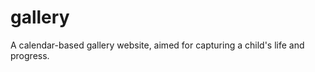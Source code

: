 gallery
=======

A calendar-based gallery website, aimed for capturing a child's life and progress.
